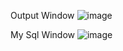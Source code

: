 Output Window
![image](https://github.com/user-attachments/assets/4f605ec0-0e20-4c5d-a566-0988dc042838)

My Sql Window
![image](https://github.com/user-attachments/assets/e535911e-cdc7-46d8-b847-57e415952863)
